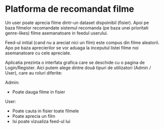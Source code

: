 # Platforma de recomandat filme
Un user poate aprecia filme dintr-un dataset dispoinibil (fisier). Apoi pe baza filmelor recomandate sistemul recomanda (pe baza unei prioritati genre-likes) filme asemanatoare in feedul userului.

Feed-ul initial (cand nu a areciat nici un film) este compus din filme aleatorii. Apo pe baza aprecierilor se vor aduaga la inceputul listei filme noi asemanatoare cu cele apreciate.

Aplicatia prezinta o interfata grafica care se deschide cu o pagina de Login/Register. Aici putem alege dintre două tipuri de utilizatori (Admin / User), care au roluri diferite:

Admin:
-	Poate dauga filme in fisier

User:
-	Poate cauta in fisier toate filmele
-	Poate aprecia un film
-	Isi poate vizualiza feed-ul lui
